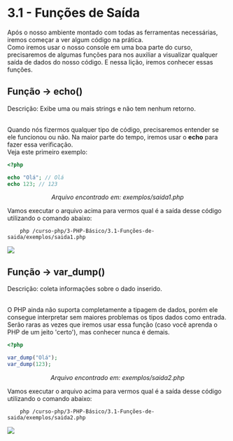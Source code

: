 # 3.1 - Funções de Saída

Após o nosso ambiente montado com todas as ferramentas necessárias, iremos começar a ver algum código na prática. <br>
Como iremos usar o nosso console em uma boa parte do curso, precisaremos de algumas funções para nos auxiliar a visualizar qualquer saída de dados do nosso código. E nessa lição, iremos conhecer essas funções.<br>

## Função -> echo()

Descrição: Exibe uma ou mais strings e não tem nenhum retorno.<br><br>

Quando nós fizermos qualquer tipo de código, precisaremos entender se ele funcionou ou não. Na maior parte do tempo, iremos usar o **echo** para fazer essa verificação. <br>
Veja este primeiro exemplo:<br>
```php
<?php

echo "Olá"; // Olá
echo 123; // 123
```
<center><i>Arquivo encontrado em: exemplos/saida1.php</i></center>

Vamos executar o arquivo acima para vermos qual é a saída desse código utilizando o comando abaixo: <br>

```
    php /curso-php/3-PHP-Básico/3.1-Funções-de-saida/exemplos/saida1.php
```

<img src="https://i.imgur.com/AsR09ki.gif">


## Função -> var_dump()

Descrição: coleta informações sobre o dado inserido.<br><br>

O PHP ainda não suporta completamente a tipagem de dados, porém ele consegue interpretar sem maiores problemas os tipos dados como entrada. Serão raras as vezes que iremos usar essa função (caso você aprenda o PHP de um jeito 'certo'), mas conhecer nunca é demais.

```php
<?php

var_dump("Olá");
var_dump(123);
```
<center><i>Arquivo encontrado em: exemplos/saida2.php</i></center>

Vamos executar o arquivo acima para vermos qual é a saída desse código utilizando o comando abaixo: <br>

```
    php /curso-php/3-PHP-Básico/3.1-Funções-de-saida/exemplos/saida2.php
```

<img src="https://i.imgur.com/oiWtGWb.gif">